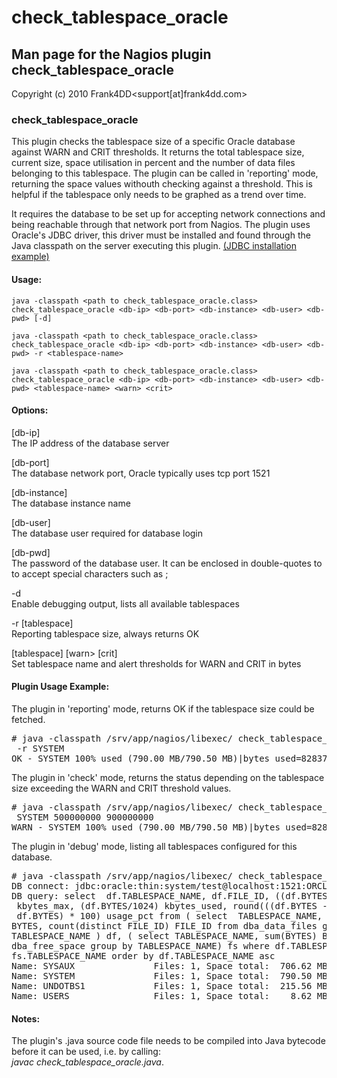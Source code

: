 # check_tablespace_oracle

## Man page for the Nagios plugin check_tablespace_oracle

Copyright (c) 2010 Frank4DD<support[at]frank4dd.com>

### check_tablespace_oracle

This plugin checks the tablespace size of a specific Oracle database against WARN and CRIT thresholds. It returns the total tablespace size, current size, space utilisation in percent and the number of data files belonging to this tablespace. The plugin can be called in 'reporting' mode, returning the space values withouth checking against a threshold. This is helpful if the tablespace only needs to be graphed as a trend over time.

It requires the database to be set up for accepting network connections and being reachable through that network port from Nagios. The plugin uses Oracle's JDBC driver, this driver must be installed and found through the Java classpath on the server executing this plugin. [(JDBC installation example)](http://fm4dd.com/database/howto-install-Oracle-jdbc.htm)

#### Usage:

`java -classpath <path to check_tablespace_oracle.class> check_tablespace_oracle <db-ip> <db-port> <db-instance> <db-user> <db-pwd> [-d]`  

`java -classpath <path to check_tablespace_oracle.class> check_tablespace_oracle <db-ip> <db-port> <db-instance> <db-user> <db-pwd> -r <tablespace-name>`  

`java -classpath <path to check_tablespace_oracle.class> check_tablespace_oracle <db-ip> <db-port> <db-instance> <db-user> <db-pwd> <tablespace-name> <warn> <crit>`

#### Options:

[db-ip]  
      The IP address of the database server

[db-port]  
      The database network port, Oracle typically uses tcp port 1521

[db-instance]  
      The database instance name

[db-user]  
      The database user required for database login

[db-pwd]  
      The password of the database user. It can be enclosed in double-quotes to to accept special characters such as ;

-d  
      Enable debugging output, lists all available tablespaces

-r [tablespace]  
      Reporting tablespace size, always returns OK

[tablespace] [warn> [crit]  
      Set tablespace name and alert thresholds for WARN and CRIT in bytes

#### Plugin Usage Example:

The plugin in 'reporting' mode, returns OK if the tablespace size could be fetched.

<pre># java -classpath /srv/app/nagios/libexec/ check_tablespace_oracle localhost 1521 ORCL system test
 -r SYSTEM
OK - SYSTEM 100% used (790.00 MB/790.50 MB)|bytes_used=828375040;; percent_used=100;; datafiles=1</pre>

The plugin in 'check' mode, returns the status depending on the tablespace size exceeding the WARN and CRIT threshold values.

<pre># java -classpath /srv/app/nagios/libexec/ check_tablespace_oracle localhost 1521 ORCL system test
 SYSTEM 500000000 900000000
WARN - SYSTEM 100% used (790.00 MB/790.50 MB)|bytes_used=828375040;; percent_used=100;; datafiles=1</pre>

The plugin in 'debug' mode, listing all tablespaces configured for this database.

<pre># java -classpath /srv/app/nagios/libexec/ check_tablespace_oracle localhost 1521 ORCL system test -d
DB connect: jdbc:oracle:thin:system/test@localhost:1521:ORCL
DB query: select  df.TABLESPACE_NAME, df.FILE_ID, ((df.BYTES+fs.BYTES)/1024)
 kbytes_max, (df.BYTES/1024) kbytes_used, round(((df.BYTES - fs.BYTES) /
 df.BYTES) * 100) usage_pct from ( select  TABLESPACE_NAME, sum(BYTES) 
BYTES, count(distinct FILE_ID) FILE_ID from dba_data_files group by 
TABLESPACE_NAME ) df, ( select TABLESPACE_NAME, sum(BYTES) BYTES from 
dba_free_space group by TABLESPACE_NAME) fs where df.TABLESPACE_NAME=
fs.TABLESPACE_NAME order by df.TABLESPACE_NAME asc
Name: SYSAUX               Files: 1, Space total:  706.62 MB, Space used:  670.00 MB, % used:  95 %
Name: SYSTEM               Files: 1, Space total:  790.50 MB, Space used:  790.00 MB, % used: 100 %
Name: UNDOTBS1             Files: 1, Space total:  215.56 MB, Space used:  215.00 MB, % used: 100 %
Name: USERS                Files: 1, Space total:    8.62 MB, Space used:    5.00 MB, % used:  28 %</pre>

#### Notes:

The plugin's .java source code file needs to be compiled into Java bytecode before it can be used, i.e. by calling:  
_javac check_tablespace_oracle.java_.
